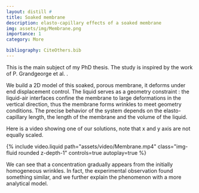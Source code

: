 ```yaml
---
layout: distill # 
title: Soaked membrane
description: elasto-capillary effects of a soaked membrane 
img: assets/img/Membrane.png
importance: 1
category: More

bibliography: CiteOthers.bib
---
```

This is the main subject of my PhD thesis. The study is inspired by the work of P. Grandgeorge et al. <d-cite key="grandgeorge_capillarity-induced_nodate"></d-cite>.

We build a 2D model of this soaked, porous membrane, it deforms under end displacement control. The liquid serves as a geometry constraint : the liquid-air interfaces confine the membrane to large deformations in the vertical direction, thus the membrane forms wrinkles to meet geometry conditions. The precise behavior of the system depends on the elasto-capillary length, the length of the membrane and the volume of the liquid.

Here is a video showing one of our solutions, note that x and y axis are not equally scaled.
<!-- <d-footnote>This will become a hoverable footnote.</d-footnote> -->
<div class="row">
    <div class="col-md-8 offset-md-2">
        {% include video.liquid path="assets/video/Membrane.mp4" class="img-fluid rounded z-depth-1" controls=true autoplay=true %}
    </div>
</div>

We can see that a concentration gradually appears from the initially homogeneous wrinkles. In fact, the experimental observation found something similar, and we further explain the phenomenon with a more analytical model. 


